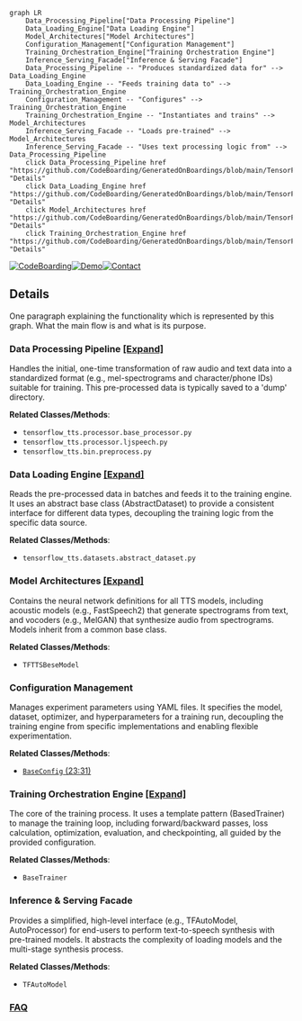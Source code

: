 ```mermaid
graph LR
    Data_Processing_Pipeline["Data Processing Pipeline"]
    Data_Loading_Engine["Data Loading Engine"]
    Model_Architectures["Model Architectures"]
    Configuration_Management["Configuration Management"]
    Training_Orchestration_Engine["Training Orchestration Engine"]
    Inference_Serving_Facade["Inference & Serving Facade"]
    Data_Processing_Pipeline -- "Produces standardized data for" --> Data_Loading_Engine
    Data_Loading_Engine -- "Feeds training data to" --> Training_Orchestration_Engine
    Configuration_Management -- "Configures" --> Training_Orchestration_Engine
    Training_Orchestration_Engine -- "Instantiates and trains" --> Model_Architectures
    Inference_Serving_Facade -- "Loads pre-trained" --> Model_Architectures
    Inference_Serving_Facade -- "Uses text processing logic from" --> Data_Processing_Pipeline
    click Data_Processing_Pipeline href "https://github.com/CodeBoarding/GeneratedOnBoardings/blob/main/TensorFlowTTS/Data_Processing_Pipeline.md" "Details"
    click Data_Loading_Engine href "https://github.com/CodeBoarding/GeneratedOnBoardings/blob/main/TensorFlowTTS/Data_Loading_Engine.md" "Details"
    click Model_Architectures href "https://github.com/CodeBoarding/GeneratedOnBoardings/blob/main/TensorFlowTTS/Model_Architectures.md" "Details"
    click Training_Orchestration_Engine href "https://github.com/CodeBoarding/GeneratedOnBoardings/blob/main/TensorFlowTTS/Training_Orchestration_Engine.md" "Details"
```

[![CodeBoarding](https://img.shields.io/badge/Generated%20by-CodeBoarding-9cf?style=flat-square)](https://github.com/CodeBoarding/CodeBoarding)[![Demo](https://img.shields.io/badge/Try%20our-Demo-blue?style=flat-square)](https://www.codeboarding.org/demo)[![Contact](https://img.shields.io/badge/Contact%20us%20-%20contact@codeboarding.org-lightgrey?style=flat-square)](mailto:contact@codeboarding.org)

## Details

One paragraph explaining the functionality which is represented by this graph. What the main flow is and what is its purpose.

### Data Processing Pipeline [[Expand]](./Data_Processing_Pipeline.md)
Handles the initial, one-time transformation of raw audio and text data into a standardized format (e.g., mel-spectrograms and character/phone IDs) suitable for training. This pre-processed data is typically saved to a 'dump' directory.


**Related Classes/Methods**:

- `tensorflow_tts.processor.base_processor.py`
- `tensorflow_tts.processor.ljspeech.py`
- `tensorflow_tts.bin.preprocess.py`


### Data Loading Engine [[Expand]](./Data_Loading_Engine.md)
Reads the pre-processed data in batches and feeds it to the training engine. It uses an abstract base class (AbstractDataset) to provide a consistent interface for different data types, decoupling the training logic from the specific data source.


**Related Classes/Methods**:

- `tensorflow_tts.datasets.abstract_dataset.py`


### Model Architectures [[Expand]](./Model_Architectures.md)
Contains the neural network definitions for all TTS models, including acoustic models (e.g., FastSpeech2) that generate spectrograms from text, and vocoders (e.g., MelGAN) that synthesize audio from spectrograms. Models inherit from a common base class.


**Related Classes/Methods**:

- `TFTTSBeseModel`


### Configuration Management
Manages experiment parameters using YAML files. It specifies the model, dataset, optimizer, and hyperparameters for a training run, decoupling the training engine from specific implementations and enabling flexible experimentation.


**Related Classes/Methods**:

- <a href="https://github.com/TensorSpeech/TensorFlowTTS/blob/master/tensorflow_tts/configs/base_config.py#L23-L31" target="_blank" rel="noopener noreferrer">`BaseConfig` (23:31)</a>


### Training Orchestration Engine [[Expand]](./Training_Orchestration_Engine.md)
The core of the training process. It uses a template pattern (BasedTrainer) to manage the training loop, including forward/backward passes, loss calculation, optimization, evaluation, and checkpointing, all guided by the provided configuration.


**Related Classes/Methods**:

- `BaseTrainer`


### Inference & Serving Facade
Provides a simplified, high-level interface (e.g., TFAutoModel, AutoProcessor) for end-users to perform text-to-speech synthesis with pre-trained models. It abstracts the complexity of loading models and the multi-stage synthesis process.


**Related Classes/Methods**:

- `TFAutoModel`




### [FAQ](https://github.com/CodeBoarding/GeneratedOnBoardings/tree/main?tab=readme-ov-file#faq)
